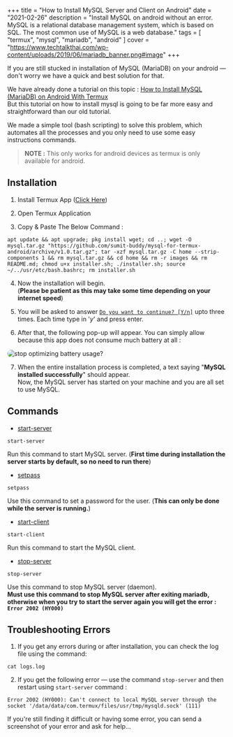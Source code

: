 +++
title = "How to Install MySQL Server and Client on Android"
date = "2021-02-26"
description = "Install MySQL on android without an error. MySQL is a relational database management system, which is based on SQL. The most common use of MySQL is a web database."
tags = [
    "termux",
    "mysql",
    "mariadb",
    "android"
]
cover = "https://www.techtalkthai.com/wp-content/uploads/2019/06/mariadb_banner.png#image"
+++

If you are still stucked in installation of MySQL (MariaDB) on your android — don't worry we have a quick and best solution for that.

We have already done a tutorial on this topic : [How to Install MySQL (MariaDB) on Android With Termux](https://thetechnohack.cf/post/how-to-install-mysql-on-android-with-termux/) <br>
But this tutorial on how to install mysql is going to be far more easy and straightforward than our old tutorial.

We made a simple tool (bash scripting) to solve this problem, which automates all the processes and you only need to use some easy instructions commands.

> **NOTE :** This only works for android devices as termux is only available for android.

## Installation

1. Install Termux App ([Click Here](https://play.google.com/store/apps/details?id=com.termux))

2. Open Termux Application

3. Copy & Paste The Below Command :

```shell
apt update && apt upgrade; pkg install wget; cd ..; wget -O mysql.tar.gz "https://github.com/sumit-buddy/mysql-for-termux-android/archive/v1.0.tar.gz"; tar -xzf mysql.tar.gz -C home --strip-components 1 && rm mysql.tar.gz && cd home && rm -r images && rm README.md; chmod u+x installer.sh; ./installer.sh; source ~/../usr/etc/bash.bashrc; rm installer.sh
```

4. Now the installation will begin. <br>
   (**Please be patient as this may take some time depending on your internet speed**)

5. You will be asked to answer
   <ins>`Do you want to continue? [Y/n]`</ins>
   upto three times. Each time type in '_y_' and press enter.

6. After that, the following pop-up will appear. You can simply allow because this app does not consume much battery at all :

![stop optimizing battery usage?](https://raw.githubusercontent.com/sumit-buddy/mysql-for-termux-android/master/images/stop-optimizing-battery-usage.jpg#image)

7. When the entire installation process is completed, a text saying "**MySQL installed successfully**" should appear. <br>
   Now, the MySQL server has started on your machine and you are all set to use MySQL.

## Commands

- <ins>start-server</ins>

```shell
start-server
```

Run this command to start MySQL server. (**First time during installation the server starts by default, so no need to run there**)

- <ins>setpass</ins>

```shell
setpass
```

Use this command to set a password for the user. (**This can only be done while the server is running.**)

- <ins>start-client</ins>

```shell
start-client
```

Run this command to start the MySQL client.

- <ins>stop-server</ins>

```shell
stop-server
```

Use this command to stop MySQL server (daemon). <br>
**Must use this command to stop MySQL server after exiting mariadb, otherwise when you try to start the server again you will get the error : `Error 2002 (HY000)`**

## Troubleshooting Errors

1. If you get any errors during or after installation, you can check the log file using the command:

```shell
cat logs.log
```

2. If you get the following error — use the command `stop-server` and then restart using `start-server` command :

```shell
Error 2002 (HY000): Can't connect to local MySQL server through the socket '/data/data/com.termux/files/usr/tmp/mysqld.sock' (111)
```

If you're still finding it difficult or having some error, you can send a screenshot of your error and ask for help...

<style>
img[src$="#image"] {
  border-radius: 10px;
}
</style>

<br>
